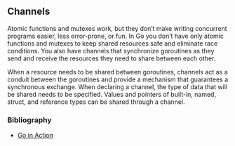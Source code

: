 ## Channels

Atomic functions and mutexes work, but they don’t make writing concurrent programs easier, less error-prone, or fun. 
In Go you don’t have only atomic functions and mutexes to keep shared resources safe and eliminate race conditions. You also have
channels that synchronize goroutines as they send and receive the resources they
need to share between each other.

When a resource needs to be shared between goroutines, channels act as a conduit
between the goroutines and provide a mechanism that guarantees a synchronous
exchange. When declaring a channel, the type of data that will be shared needs to be
specified. Values and pointers of built-in, named, struct, and reference types can be
shared through a channel.

### Bibliography

- [Go in Action](https://www.manning.com/books/go-in-action)
